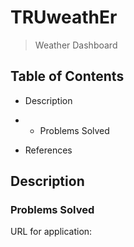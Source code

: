 # TRUweathEr 


>  Weather Dashboard

## Table of Contents

* Description

* * Problems Solved

* References


## Description


### Problems Solved




URL for application:


